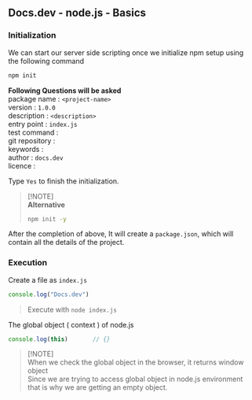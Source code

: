 ## Docs.dev - node.js - Basics

### Initialization
We can start our server side scripting once we initialize npm setup using the following command
```bash
npm init
```
**Following Questions will be asked**<br/>
package name : `<project-name>`<br/>
version : `1.0.0`<br/>
description : `<description>`<br/>
entry point : `index.js`<br/>
test command : <br/>
git repository : <br/>
keywords :<br/>
author : `docs.dev`<br/>
licence :

Type `Yes` to finish the initialization.

> [!NOTE]\
> **Alternative**
> ```bash
> npm init -y
> ```

After the completion of above, It will create a `package.json`, which will contain all the details of the project.

### Execution
Create a file as `index.js`
```js
console.log("Docs.dev")
```
> Execute with `node index.js`

The global object ( context ) of node.js
```js
console.log(this)       // {}
```
> [!NOTE]\
> When we check the global object in the browser, it returns window object\
> Since we are trying to access global object in node.js environment that is why we are getting an empty object.